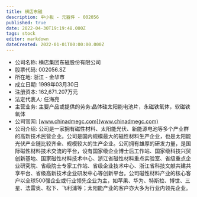```yaml
---
title: 横店东磁
description: 中小板 - 元器件 - 002056
published: true
date: 2022-04-30T19:19:48.000Z
tags: stock
editor: markdown
dateCreated: 2022-01-01T00:00:00.000Z
---
```


- 公司名称: 横店集团东磁股份有限公司
- 股票代码: 002056.SZ
- 所在地: 浙江 - 金华市
- 成立日期: 1999年03月30日
- 注册资本: 162,671.207万元
- 法定代表人: 任海亮
- 主营业务: 主要产品或提供的劳务:晶体硅太阳能电池片，永磁铁氧体，软磁铁氧体
- 公司官网: [www.chinadmegc.com](www.chinadmegc.com)
- 公司介绍: 公司是一家拥有磁性材料、太阳能光伏、新能源电池等多个产业群的高新技术民营企业。公司是国内规模最大的磁性材料生产企业，也是太阳能光伏产业链比较齐全、规模较大的生产企业。公司拥有雄厚的研发力量，是国际磁性材料技术交流的平台，设有国家级企业博士后工作站、国家级科技兴贸创新基地、国家磁性材料技术中心、浙江省磁性材料重点实验室、省级重点企业研究院、省级院士专家工作站、省级企业技术中心、浙江省科技文献共建共享平台、省级高新技术企业研发中心等创新平台。公司磁性材料产业的核心客户以全球500强企业或行业领先企业为主，如苹果、华为、特斯拉、博世、三星、法雷奥、松下、飞利浦等；太阳能产业的客户亦大多为行业内领先企业。


